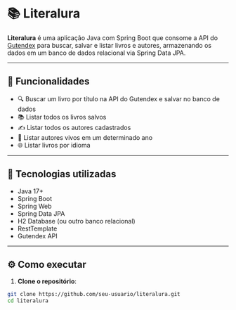 # 📚 Literalura

**Literalura** é uma aplicação Java com Spring Boot que consome a API do [Gutendex](https://gutendex.com) para buscar, salvar e listar livros e autores, armazenando os dados em um banco de dados relacional via Spring Data JPA.

---

## 🚀 Funcionalidades

- 🔍 Buscar um livro por título na API do Gutendex e salvar no banco de dados
- 📚 Listar todos os livros salvos
- ✍️ Listar todos os autores cadastrados
- 📅 Listar autores vivos em um determinado ano
- 🌐 Listar livros por idioma

---

## 🧰 Tecnologias utilizadas

- Java 17+
- Spring Boot
- Spring Web
- Spring Data JPA
- H2 Database (ou outro banco relacional)
- RestTemplate
- Gutendex API

---

## ⚙️ Como executar

1. **Clone o repositório**:

```bash
git clone https://github.com/seu-usuario/literalura.git
cd literalura
